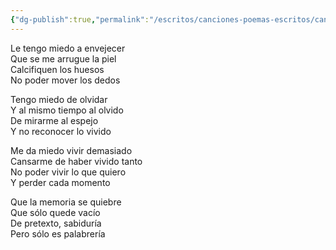 ```yaml
---
{"dg-publish":true,"permalink":"/escritos/canciones-poemas-escritos/canciones-poemas-escritos/envejecer/"}
---
```


Le tengo miedo a envejecer  
Que se me arrugue la piel  
Calcifiquen los huesos  
No poder mover los dedos

Tengo miedo de olvidar  
Y al mismo tiempo al olvido  
De mirarme al espejo  
Y no reconocer lo vivido

Me da miedo vivir demasiado  
Cansarme de haber vivido tanto  
No poder vivir lo que quiero  
Y perder cada momento

Que la memoria se quiebre  
Que sólo quede vacío  
De pretexto, sabiduría  
Pero sólo es palabrería